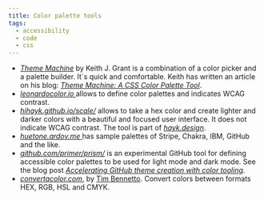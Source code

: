 ```yaml
---
title: Color palette tools
tags:
  - accessibility
  - code
  - css
---
```

- [<cite>Theme Machine</cite>](https://tools.keithjgrant.com/theme-machine/) by Keith J. Grant is a combination of a color picker and a palette builder. It´s quick and comfortable. Keith has written an article on his blog: [<cite>Theme Machine: A CSS Color Palette Tool</cite>](https://keithjgrant.com/posts/2024/06/theme-machine-a-css-color-palette-tool/).
- [<cite>leonardocolor.io </cite>](https://leonardocolor.io/theme.html#) allows to define color palettes and indicates WCAG  contrast.
- [<cite>hihayk.github.io/scale/</cite>](https://hihayk.github.io/scale/) allows to take a hex color and create lighter and darker colors with a beautiful and focused user interface. It does not indicate WCAG contrast. The tool is part of [<cite>hayk.design</cite>](https://hayk.design/).
- [<cite>huetone.ardov.me </cite>](https://huetone.ardov.me) has sample palettes of Stripe, Chakra, IBM, GitHub and the like.
- [<cite>github.com/primer/prism/</cite>](https://github.com/primer/prism) is an experimental GitHub tool for defining accessible color palettes to be used for light mode and dark mode. See the blog post [<cite> Accelerating GitHub theme creation with color tooling</cite>](https://github.blog/2022-06-14-accelerating-github-theme-creation-with-color-tooling/).
- [<cite>convertacolor.com</cite>](https://convertacolor.com), by [Tim Bennetto](https://timb.com/). Convert colors between formats HEX, RGB, HSL and CMYK. 
